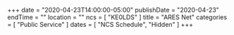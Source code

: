 +++
date = "2020-04-23T14:00:00-05:00"
publishDate = "2020-04-23"
endTime = ""
location = ""
ncs = [ "KE0LDS" ]
title = "ARES Net"
categories = [ "Public Service" ]
dates = [ "NCS Schedule", "Hidden" ]
+++
